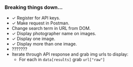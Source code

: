 ### Breaking things down...
- &check;&nbsp;Register for API keys.
- &check;&nbsp;Make request in Postman.
- Change search term in URL from DOM.
- &check;&nbsp;Display photographer name on images.
- &check;&nbsp;Display one image.
- &check;&nbsp;Display more than one image.
- ???????
- Iterate through API response and grab img urls to display:
    - For each in <code>data[results]</code> grab <code>url["raw"]</code>

